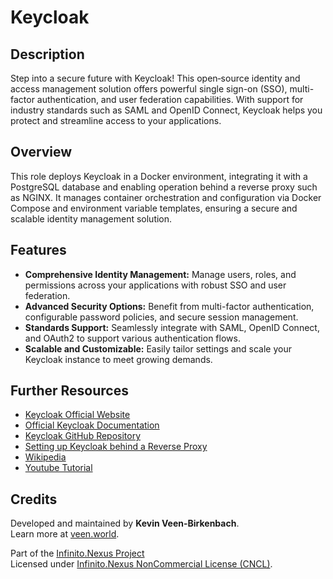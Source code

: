 # Keycloak

## Description

Step into a secure future with Keycloak! This open‐source identity and access management solution offers powerful single sign-on (SSO), multi-factor authentication, and user federation capabilities. With support for industry standards such as SAML and OpenID Connect, Keycloak helps you protect and streamline access to your applications.

## Overview

This role deploys Keycloak in a Docker environment, integrating it with a PostgreSQL database and enabling operation behind a reverse proxy such as NGINX. It manages container orchestration and configuration via Docker Compose and environment variable templates, ensuring a secure and scalable identity management solution.

## Features

- **Comprehensive Identity Management:** Manage users, roles, and permissions across your applications with robust SSO and user federation.
- **Advanced Security Options:** Benefit from multi-factor authentication, configurable password policies, and secure session management.
- **Standards Support:** Seamlessly integrate with SAML, OpenID Connect, and OAuth2 to support various authentication flows.
- **Scalable and Customizable:** Easily tailor settings and scale your Keycloak instance to meet growing demands.

## Further Resources

- [Keycloak Official Website](https://www.keycloak.org/)
- [Official Keycloak Documentation](https://www.keycloak.org/documentation.html)
- [Keycloak GitHub Repository](https://github.com/keycloak/keycloak)
- [Setting up Keycloak behind a Reverse Proxy](https://www.keycloak.org/server/reverseproxy)
- [Wikipedia](https://en.wikipedia.org/wiki/Keycloak)
- [Youtube Tutorial](https://www.youtube.com/watch?v=fvxQ8bW0vO8)

## Credits

Developed and maintained by **Kevin Veen-Birkenbach**.  
Learn more at [veen.world](https://www.veen.world).

Part of the [Infinito.Nexus Project](https://s.infinito.nexus/code)  
Licensed under [Infinito.Nexus NonCommercial License (CNCL)](https://s.infinito.nexus/license).
